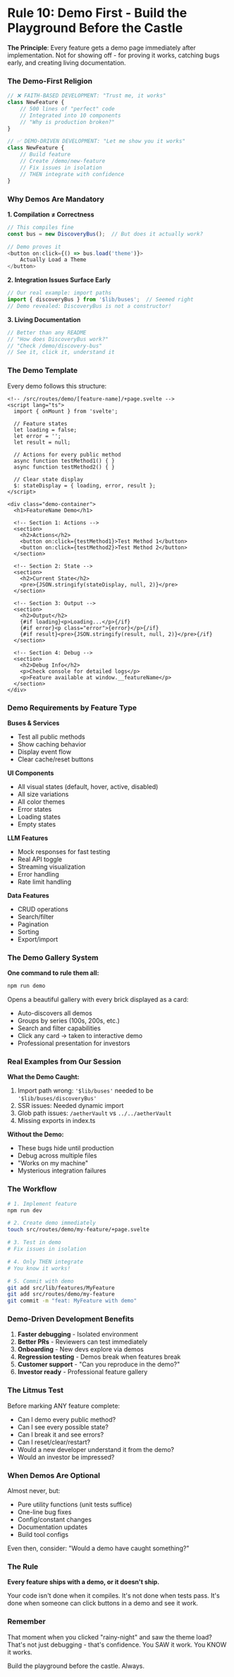 # Rule 10: Demo First - Build the Playground Before the Castle

**The Principle**: Every feature gets a demo page immediately after implementation. Not for showing off - for proving it works, catching bugs early, and creating living documentation.

### The Demo-First Religion

```typescript
// ❌ FAITH-BASED DEVELOPMENT: "Trust me, it works"
class NewFeature {
    // 500 lines of "perfect" code
    // Integrated into 10 components
    // "Why is production broken?"
}

// ✅ DEMO-DRIVEN DEVELOPMENT: "Let me show you it works"
class NewFeature {
    // Build feature
    // Create /demo/new-feature
    // Fix issues in isolation
    // THEN integrate with confidence
}
```

### Why Demos Are Mandatory

**1. Compilation ≠ Correctness**
```typescript
// This compiles fine
const bus = new DiscoveryBus();  // But does it actually work?

// Demo proves it
<button on:click={() => bus.load('theme')}>
    Actually Load a Theme
</button>
```

**2. Integration Issues Surface Early**
```typescript
// Our real example: import paths
import { discoveryBus } from '$lib/buses';  // Seemed right
// Demo revealed: DiscoveryBus is not a constructor!
```

**3. Living Documentation**
```typescript
// Better than any README
// "How does DiscoveryBus work?"
// "Check /demo/discovery-bus"
// See it, click it, understand it
```

### The Demo Template

Every demo follows this structure:

```svelte
<!-- /src/routes/demo/[feature-name]/+page.svelte -->
<script lang="ts">
  import { onMount } from 'svelte';
  
  // Feature states
  let loading = false;
  let error = '';
  let result = null;
  
  // Actions for every public method
  async function testMethod1() { }
  async function testMethod2() { }
  
  // Clear state display
  $: stateDisplay = { loading, error, result };
</script>

<div class="demo-container">
  <h1>FeatureName Demo</h1>
  
  <!-- Section 1: Actions -->
  <section>
    <h2>Actions</h2>
    <button on:click={testMethod1}>Test Method 1</button>
    <button on:click={testMethod2}>Test Method 2</button>
  </section>
  
  <!-- Section 2: State -->
  <section>
    <h2>Current State</h2>
    <pre>{JSON.stringify(stateDisplay, null, 2)}</pre>
  </section>
  
  <!-- Section 3: Output -->
  <section>
    <h2>Output</h2>
    {#if loading}<p>Loading...</p>{/if}
    {#if error}<p class="error">{error}</p>{/if}
    {#if result}<pre>{JSON.stringify(result, null, 2)}</pre>{/if}
  </section>
  
  <!-- Section 4: Debug -->
  <section>
    <h2>Debug Info</h2>
    <p>Check console for detailed logs</p>
    <p>Feature available at window.__featureName</p>
  </section>
</div>
```

### Demo Requirements by Feature Type

**Buses & Services**
- Test all public methods
- Show caching behavior
- Display event flow
- Clear cache/reset buttons

**UI Components**
- All visual states (default, hover, active, disabled)
- All size variations
- All color themes
- Error states
- Loading states
- Empty states

**LLM Features**
- Mock responses for fast testing
- Real API toggle
- Streaming visualization
- Error handling
- Rate limit handling

**Data Features**
- CRUD operations
- Search/filter
- Pagination
- Sorting
- Export/import

### The Demo Gallery System

**One command to rule them all:**
```bash
npm run demo
```

Opens a beautiful gallery with every brick displayed as a card:
- Auto-discovers all demos
- Groups by series (100s, 200s, etc.)
- Search and filter capabilities
- Click any card → taken to interactive demo
- Professional presentation for investors

### Real Examples from Our Session

**What the Demo Caught:**
1. Import path wrong: `'$lib/buses'` needed to be `'$lib/buses/discoveryBus'`
2. SSR issues: Needed dynamic import
3. Glob path issues: `/aetherVault` vs `../../aetherVault`
4. Missing exports in index.ts

**Without the Demo:**
- These bugs hide until production
- Debug across multiple files
- "Works on my machine"
- Mysterious integration failures

### The Workflow

```bash
# 1. Implement feature
npm run dev

# 2. Create demo immediately
touch src/routes/demo/my-feature/+page.svelte

# 3. Test in demo
# Fix issues in isolation

# 4. Only THEN integrate
# You know it works!

# 5. Commit with demo
git add src/lib/features/MyFeature
git add src/routes/demo/my-feature
git commit -m "feat: MyFeature with demo"
```

### Demo-Driven Development Benefits

1. **Faster debugging** - Isolated environment
2. **Better PRs** - Reviewers can test immediately
3. **Onboarding** - New devs explore via demos
4. **Regression testing** - Demos break when features break
5. **Customer support** - "Can you reproduce in the demo?"
6. **Investor ready** - Professional feature gallery

### The Litmus Test

Before marking ANY feature complete:
- Can I demo every public method?
- Can I see every possible state?
- Can I break it and see errors?
- Can I reset/clear/restart?
- Would a new developer understand it from the demo?
- Would an investor be impressed?

### When Demos Are Optional

Almost never, but:
- Pure utility functions (unit tests suffice)
- One-line bug fixes
- Config/constant changes
- Documentation updates
- Build tool configs

Even then, consider: "Would a demo have caught something?"

### The Rule

**Every feature ships with a demo, or it doesn't ship.**

Your code isn't done when it compiles.
It's not done when tests pass.
It's done when someone can click buttons in a demo and see it work.

### Remember

That moment when you clicked "rainy-night" and saw the theme load? That's not just debugging - that's confidence. You SAW it work. You KNOW it works. 

Build the playground before the castle. Always.